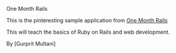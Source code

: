 One  Month Rails

This is the pinteresting sample application from
[One Month Rails](http://onemonthrails.com)

This will teach the basics of Ruby on Rails and web development.

By [Gurprit Multani]